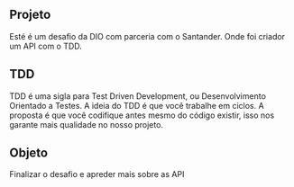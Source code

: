 ## Projeto
  Esté é um desafio da DIO com parceria com o Santander. Onde foi criador um API com o TDD.

  ## TDD
  TDD é uma sigla para Test Driven Development, ou Desenvolvimento Orientado a Testes. A ideia do TDD é que você trabalhe em ciclos. A proposta é que você codifique antes mesmo do código existir, isso nos garante mais qualidade no nosso projeto.

## Objeto
   Finalizar o desafio e apreder mais sobre as API
